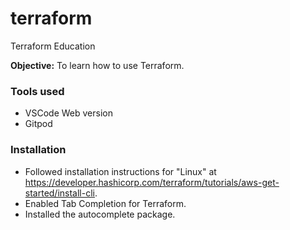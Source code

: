 # terraform
Terraform Education

**Objective:** To learn how to use Terraform.

### Tools used
* VSCode Web version
* Gitpod

### Installation
* Followed installation instructions for "Linux" at https://developer.hashicorp.com/terraform/tutorials/aws-get-started/install-cli.
* Enabled Tab Completion for Terraform.
* Installed the autocomplete package.